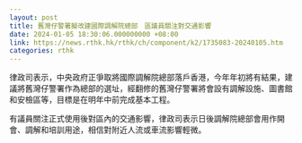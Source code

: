 ```yaml
---
layout: post
title: 舊灣仔警署擬改建國際調解院總部　區議員關注對交通影響
date: 2024-01-05 18:30:06.000000000 +08:00
link: https://news.rthk.hk/rthk/ch/component/k2/1735083-20240105.htm
categories: rthk
---
```


律政司表示，中央政府正爭取將國際調解院總部落戶香港，今年年初將有結果，建議將舊灣仔警署作為總部的選址，經翻修的舊灣仔警署將會設有調解設施、圖書館和安檢區等，目標是在明年中前完成基本工程。

有議員關注正式使用後對區內的交通影響，律政司表示日後調解院總部會用作開會、調解和培訓用途，相信對附近人流或車流影響輕微。

